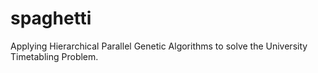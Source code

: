 spaghetti
=========

Applying Hierarchical Parallel Genetic Algorithms to solve the University Timetabling Problem.
